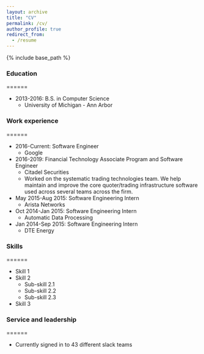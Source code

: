 ```yaml
---
layout: archive
title: "CV"
permalink: /cv/
author_profile: true
redirect_from:
  - /resume
---
```


{% include base_path %}

### Education
======
* 2013-2016: B.S. in Computer Science
	*	University of Michigan - Ann Arbor

### Work experience
======
* 2016-Current: Software Engineer
  * Google
* 2016-2019: Financial Technology Associate Program and Software Engineer
  * Citadel Securities
  * Worked on the systematic trading technologies team. We help maintain and improve the core quoter/trading infrastructure software used across several teams across the firm.
* May 2015-Aug 2015: Software Engineering Intern
  * Arista Networks
* Oct 2014-Jan 2015: Software Engineering Intern
  * Automatic Data Processing
* Jan 2014-Sep 2015: Software Engineering Intern
  * DTE Energy

### Skills
======
* Skill 1
* Skill 2
  * Sub-skill 2.1
  * Sub-skill 2.2
  * Sub-skill 2.3
* Skill 3

### Service and leadership
======
* Currently signed in to 43 different slack teams
